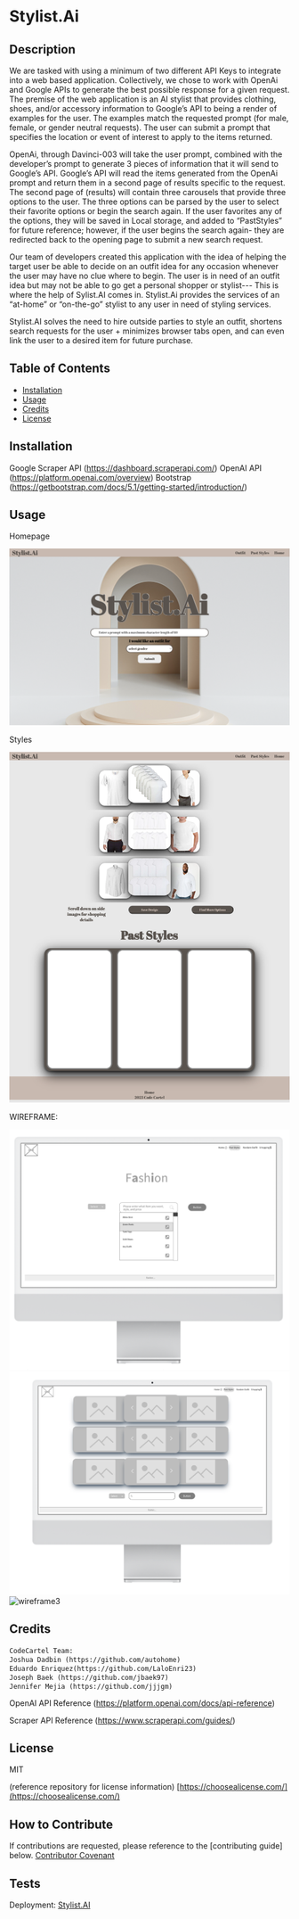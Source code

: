 # Stylist.Ai

## Description

We are tasked with using a minimum of two different API Keys to integrate into a web based application. Collectively, we chose to work with OpenAi and Google APIs to generate the best possible response for a given request.
The premise of the web application is an AI stylist that provides clothing, shoes, and/or accessory information to Google’s API to being a render of examples for the user.
The examples match the requested prompt (for male, female, or gender neutral requests). The user can submit a prompt that specifies the location or event of interest to apply to the items returned.

OpenAi, through Davinci-003 will take the user prompt, combined with the developer’s prompt to generate 3 pieces of information that it will send to Google’s API. Google’s API will read the items generated from the OpenAi prompt and return them in a second page of results specific to the request. The second page of (results) will contain three carousels that provide three options to the user. The three options can be parsed by the user to select their favorite options or begin the search again.
If the user favorites any of the options, they will be saved in Local storage, and added to “PastStyles” for future reference; however, if the user begins the search again- they are redirected back to the opening page to submit a new search request.

Our team of developers created this application with the idea of helping the target user be able to decide on an outfit idea for any occasion whenever the user may have no clue where to begin. The user is in need of an outfit idea but may not be able to go get a personal shopper or stylist--- This is where the help of Sylist.AI comes in.
Stylist.Ai provides the services of an “at-home” or “on-the-go” stylist to any user in need of styling services.

Stylist.AI solves the need to hire outside parties to style an outfit, shortens search requests for the user + minimizes browser tabs open, and can even link the user to a desired item for future purchase.

## Table of Contents

- [Installation](#installation)
- [Usage](#usage)
- [Credits](#credits)
- [License](#license)

## Installation

Google Scraper API (https://dashboard.scraperapi.com/)
OpenAI API (https://platform.openai.com/overview)
Bootstrap (https://getbootstrap.com/docs/5.1/getting-started/introduction/)

## Usage

Homepage

![homepage](./assets/%20images/deployedhomepage.png)

Styles

![styles generator](./assets/%20images/stylesandpast.png)


WIREFRAME:

![wireframe1](./assets/%20images/wireframe1.png)
![wireframe2](./assets/%20images/wireframe2.png)
![wireframe3](./assets/%20images/wireframe3.pngg)

## Credits

    CodeCartel Team:
    Joshua Dadbin (https://github.com/autohome)
    Eduardo Enriquez(https://github.com/LaloEnri23)
    Joseph Baek (https://github.com/jbaek97)
    Jennifer Mejia (https://github.com/jjjgm)

OpenAI API Reference (https://platform.openai.com/docs/api-reference)

Scraper API Reference (https://www.scraperapi.com/guides/)

## License

MIT

(reference repository for license information)
[https://choosealicense.com/](https://choosealicense.com/)

## How to Contribute

If contributions are requested, please reference to the [contributing guide] below.
[Contributor Covenant](https://www.contributor-covenant.org/)

## Tests

Deployment:
[Stylist.AI](https://autohome.github.io/jenhua-joerdo/)